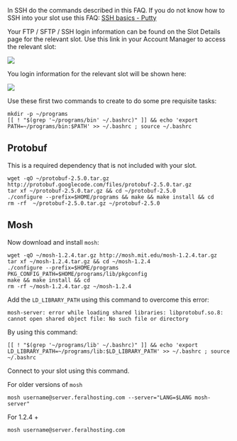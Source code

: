 
In SSH do the commands described in this FAQ. If you do not know how to SSH into your slot use this FAQ: [SSH basics - Putty](https://www.feralhosting.com/faq/view?question=12)

Your FTP / SFTP / SSH login information can be found on the Slot Details page for the relevant slot. Use this link in your Account Manager to access the relevant slot:

![](https://raw.github.com/feralhosting/feralfilehosting/master/Feral%20Wiki/0%20Generic/slot_detail_link.png)

You login information for the relevant slot will be shown here:

![](https://raw.github.com/feralhosting/feralfilehosting/master/Feral%20Wiki/0%20Generic/slot_detail_ssh.png)

Use these first two commands to create to do some pre requisite tasks:

~~~
mkdir -p ~/programs
[[ ! "$(grep '~/programs/bin' ~/.bashrc)" ]] && echo 'export PATH=~/programs/bin:$PATH' >> ~/.bashrc ; source ~/.bashrc
~~~

Protobuf
---

This is a required dependency that is not included with your slot.

~~~
wget -qO ~/protobuf-2.5.0.tar.gz http://protobuf.googlecode.com/files/protobuf-2.5.0.tar.gz
tar xf ~/protobuf-2.5.0.tar.gz && cd ~/protobuf-2.5.0
./configure --prefix=$HOME/programs && make && make install && cd
rm -rf  ~/protobuf-2.5.0.tar.gz ~/protobuf-2.5.0
~~~

Mosh
---

Now download and install `mosh`:

~~~
wget -qO ~/mosh-1.2.4.tar.gz http://mosh.mit.edu/mosh-1.2.4.tar.gz
tar xf ~/mosh-1.2.4.tar.gz && cd ~/mosh-1.2.4
./configure --prefix=$HOME/programs PKG_CONFIG_PATH=$HOME/programs/lib/pkgconfig
make && make install && cd
rm -rf ~/mosh-1.2.4.tar.gz ~/mosh-1.2.4
~~~

Add the `LD_LIBRARY_PATH` using this command to overcome this error:

~~~
mosh-server: error while loading shared libraries: libprotobuf.so.8: cannot open shared object file: No such file or directory
~~~

By using this command:

~~~
[[ ! "$(grep '~/programs/lib' ~/.bashrc)" ]] && echo 'export LD_LIBRARY_PATH=~/programs/lib:$LD_LIBRARY_PATH' >> ~/.bashrc ; source ~/.bashrc
~~~

Connect to your slot using this command.

For older versions of `mosh`

~~~
mosh username@server.feralhosting.com --server="LANG=$LANG mosh-server"
~~~

For 1.2.4 +

~~~
mosh username@server.feralhosting.com
~~~



